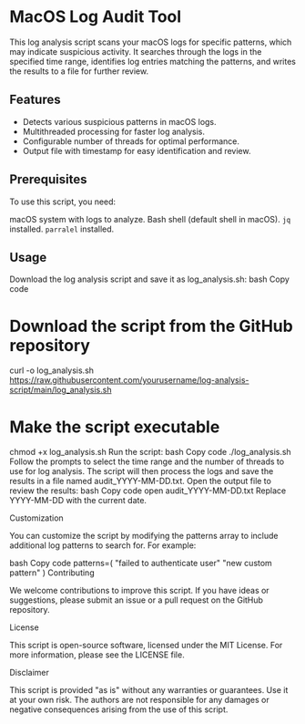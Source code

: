 # MacOS Log Audit Tool

This log analysis script scans your macOS logs for specific patterns, which may indicate suspicious activity. It searches through the logs in the specified time range, identifies log entries matching the patterns, and writes the results to a file for further review.

## Features

- Detects various suspicious patterns in macOS logs.
- Multithreaded processing for faster log analysis.
- Configurable number of threads for optimal performance.
- Output file with timestamp for easy identification and review.

## Prerequisites

To use this script, you need:

macOS system with logs to analyze.
Bash shell (default shell in macOS).
`jq` installed.
`parralel` installed.

## Usage

Download the log analysis script and save it as log_analysis.sh:
bash
Copy code
# Download the script from the GitHub repository
curl -o log_analysis.sh https://raw.githubusercontent.com/yourusername/log-analysis-script/main/log_analysis.sh

# Make the script executable
chmod +x log_analysis.sh
Run the script:
bash
Copy code
./log_analysis.sh
Follow the prompts to select the time range and the number of threads to use for log analysis.
The script will then process the logs and save the results in a file named audit_YYYY-MM-DD.txt.
Open the output file to review the results:
bash
Copy code
open audit_YYYY-MM-DD.txt
Replace YYYY-MM-DD with the current date.

Customization

You can customize the script by modifying the patterns array to include additional log patterns to search for. For example:

bash
Copy code
patterns=(
  "failed to authenticate user"
  "new custom pattern"
)
Contributing

We welcome contributions to improve this script. If you have ideas or suggestions, please submit an issue or a pull request on the GitHub repository.

License

This script is open-source software, licensed under the MIT License. For more information, please see the LICENSE file.

Disclaimer

This script is provided "as is" without any warranties or guarantees. Use it at your own risk. The authors are not responsible for any damages or negative consequences arising from the use of this script.
